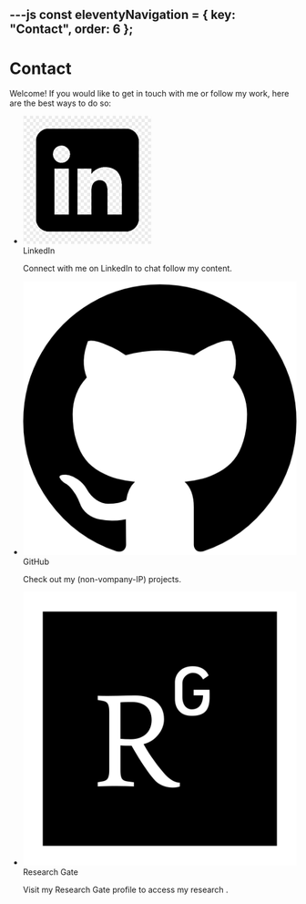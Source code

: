 ---js
const eleventyNavigation = {
	key: "Contact",
	order: 6
};
---
# Contact
Welcome! If you would like to get in touch with me or follow my work, here are the best ways to do so:

<nav class="card-navigation">
  <ul>
    <li>
      <a href="https://www.linkedin.com/in/carsten-draschner/" target="_blank" style="text-decoration: none; color: inherit;">
        <div class="card">
          <img src="img/linkedin.png" alt="LinkedInIcon">
          <div>
            <span class="card-title">LinkedIn</span>
            <p>Connect with me on LinkedIn to chat follow my content.</p>
          </div>
        </div>
      </a>
    </li>
    <li>
      <a href="https://github.com/carstendraschner" target="_blank" style="text-decoration: none; color: inherit;">
        <div class="card">
          <img src="img/github.png" alt="GitHubIcon" class="invert-for-dark-mode">
          <div>
            <span class="card-title">GitHub</span>
            <p>Check out my (non-vompany-IP) projects.</p>
          </div>
        </div>
      </a>
    </li>
    <li>
      <a href="https://www.researchgate.net/profile/Carsten-Draschner" target="_blank" style="text-decoration: none; color: inherit;">
        <div class="card">
          <img src="img/researchgate.png" alt="ResearchGateIcon" class="invert-for-dark-mode">
          <div>
            <span class="card-title">Research Gate</span>
            <p>Visit my Research Gate profile to access my research .</p>
          </div>
        </div>
      </a>
    </li>
  </ul>
</nav>